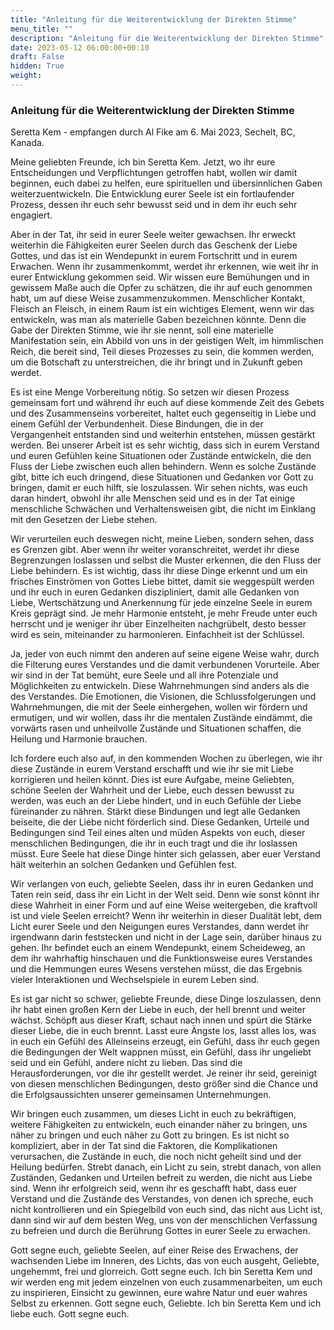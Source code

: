```yaml
---
title: "Anleitung für die Weiterentwicklung der Direkten Stimme"
menu_title: ""
description: "Anleitung für die Weiterentwicklung der Direkten Stimme"
date: 2023-05-12 06:00:00+00:10
draft: False
hidden: True
weight:
---
```

### Anleitung für die Weiterentwicklung der Direkten Stimme

Seretta Kem - empfangen durch Al Fike am 6. Mai 2023, Sechelt, BC, Kanada.

Meine geliebten Freunde, ich bin Seretta Kem.  Jetzt, wo ihr eure Entscheidungen und Verpflichtungen getroffen habt, wollen wir damit beginnen, euch dabei zu helfen, eure spirituellen und übersinnlichen Gaben weiterzuentwickeln. Die Entwicklung eurer Seele ist ein fortlaufender Prozess, dessen ihr euch sehr bewusst seid und in dem ihr euch sehr engagiert.

Aber in der Tat, ihr seid in eurer Seele weiter gewachsen. Ihr erweckt weiterhin die Fähigkeiten eurer Seelen durch das Geschenk der Liebe Gottes, und das ist ein Wendepunkt in eurem Fortschritt und in eurem Erwachen.  Wenn ihr zusammenkommt, werdet ihr erkennen, wie weit ihr in eurer Entwicklung gekommen seid. Wir wissen eure Bemühungen und in gewissem Maße auch die Opfer zu schätzen, die ihr auf euch genommen habt, um auf diese Weise zusammenzukommen. Menschlicher Kontakt, Fleisch an Fleisch, in einem Raum ist ein wichtiges Element, wenn wir das entwickeln, was man als materielle Gaben bezeichnen könnte. Denn die Gabe der Direkten Stimme, wie ihr sie nennt, soll eine materielle Manifestation sein, ein Abbild von uns in der geistigen Welt, im himmlischen Reich, die bereit sind, Teil dieses Prozesses zu sein, die kommen werden, um die Botschaft zu unterstreichen, die ihr bringt und in Zukunft geben werdet.

Es ist eine Menge Vorbereitung nötig. So setzen wir diesen Prozess gemeinsam fort und während ihr euch auf diese kommende Zeit des Gebets und des Zusammenseins vorbereitet, haltet euch gegenseitig in Liebe und einem Gefühl der Verbundenheit. Diese Bindungen, die in der Vergangenheit entstanden sind und weiterhin entstehen, müssen gestärkt werden. Bei unserer Arbeit ist es sehr wichtig, dass sich in eurem Verstand und euren Gefühlen keine Situationen oder Zustände entwickeln, die den Fluss der Liebe zwischen euch allen behindern. Wenn es solche Zustände gibt, bitte ich euch dringend, diese Situationen und Gedanken vor Gott zu bringen, damit er euch hilft, sie loszulassen. Wir sehen nichts, was euch daran hindert, obwohl ihr alle Menschen seid und es in der Tat einige menschliche Schwächen und Verhaltensweisen gibt, die nicht im Einklang mit den Gesetzen der Liebe stehen.

Wir verurteilen euch deswegen nicht, meine Lieben, sondern sehen, dass es Grenzen gibt. Aber wenn ihr weiter voranschreitet, werdet ihr diese Begrenzungen loslassen und selbst die Muster erkennen, die den Fluss der Liebe behindern. Es ist wichtig, dass ihr diese Dinge erkennt und um ein frisches Einströmen von Gottes Liebe bittet, damit sie weggespült werden und ihr euch in euren Gedanken diszipliniert, damit alle Gedanken von Liebe, Wertschätzung und Anerkennung für jede einzelne Seele in eurem Kreis geprägt sind. Je mehr Harmonie entsteht, je mehr Freude unter euch herrscht und je weniger ihr über Einzelheiten nachgrübelt, desto besser wird es sein, miteinander zu harmonieren. Einfachheit ist der Schlüssel.

Ja, jeder von euch nimmt den anderen auf seine eigene Weise wahr, durch die Filterung eures Verstandes und die damit verbundenen Vorurteile. Aber wir sind in der Tat bemüht, eure Seele und all ihre Potenziale und Möglichkeiten zu entwickeln. Diese Wahrnehmungen sind anders als die des Verstandes. Die Emotionen, die Visionen, die Schlussfolgerungen und Wahrnehmungen, die mit der Seele einhergehen, wollen wir fördern und ermutigen, und wir wollen, dass ihr die mentalen Zustände eindämmt, die vorwärts rasen und unheilvolle Zustände und Situationen schaffen, die Heilung und Harmonie brauchen.

Ich fordere euch also auf, in den kommenden Wochen zu überlegen, wie ihr diese Zustände in eurem Verstand erschafft und wie ihr sie mit Liebe korrigieren und heilen könnt. Dies ist eure Aufgabe, meine Geliebten, schöne Seelen der Wahrheit und der Liebe, euch dessen bewusst zu werden, was euch an der Liebe hindert, und in euch Gefühle der Liebe füreinander zu nähren. Stärkt diese Bindungen und legt alle Gedanken beiseite, die der Liebe nicht förderlich sind. Diese Gedanken, Urteile und Bedingungen sind Teil eines alten und müden Aspekts von euch, dieser menschlichen Bedingungen, die ihr in euch tragt und die ihr loslassen müsst. Eure Seele hat diese Dinge hinter sich gelassen, aber euer Verstand hält weiterhin an solchen Gedanken und Gefühlen fest.

Wir verlangen von euch, geliebte Seelen, dass ihr in euren Gedanken und Taten rein seid, dass ihr ein Licht in der Welt seid. Denn wie sonst könnt ihr diese Wahrheit in einer Form und auf eine Weise weitergeben, die kraftvoll ist und viele Seelen erreicht? Wenn ihr weiterhin in dieser Dualität lebt, dem Licht eurer Seele und den Neigungen eures Verstandes, dann werdet ihr irgendwann darin feststecken und nicht in der Lage sein, darüber hinaus zu gehen. Ihr befindet euch an einem Wendepunkt, einem Scheideweg, an dem ihr wahrhaftig hinschauen und die Funktionsweise eures Verstandes und die Hemmungen eures Wesens verstehen müsst, die das Ergebnis vieler Interaktionen und Wechselspiele in eurem Leben sind.

Es ist gar nicht so schwer, geliebte Freunde, diese Dinge loszulassen, denn ihr habt einen großen Kern der Liebe in euch, der hell brennt und weiter wächst. Schöpft aus dieser Kraft, schaut nach innen und spürt die Stärke dieser Liebe, die in euch brennt. Lasst eure Ängste los, lasst alles los, was in euch ein Gefühl des Alleinseins erzeugt, ein Gefühl, dass ihr euch gegen die Bedingungen der Welt wappnen müsst, ein Gefühl, dass ihr ungeliebt seid und ein Gefühl, andere nicht zu lieben. Das sind die Herausforderungen, vor die ihr gestellt werdet. Je reiner ihr seid, gereinigt von diesen menschlichen Bedingungen, desto größer sind die Chance und die Erfolgsaussichten unserer gemeinsamen Unternehmungen.

Wir bringen euch zusammen, um dieses Licht in euch zu bekräftigen, weitere Fähigkeiten zu entwickeln, euch einander näher zu bringen, uns näher zu bringen und euch näher zu Gott zu bringen. Es ist nicht so kompliziert, aber in der Tat sind die Faktoren, die Komplikationen verursachen, die Zustände in euch, die noch nicht geheilt sind und der Heilung bedürfen. Strebt danach, ein Licht zu sein, strebt danach, von allen Zuständen, Gedanken und Urteilen befreit zu werden, die nicht aus Liebe sind. Wenn ihr erfolgreich seid, wenn ihr es geschafft habt, dass euer Verstand und die Zustände des Verstandes, von denen ich spreche, euch nicht kontrollieren und ein Spiegelbild von euch sind, das nicht aus Licht ist, dann sind wir auf dem besten Weg, uns von der menschlichen Verfassung zu befreien und durch die Berührung Gottes in eurer Seele zu erwachen.

Gott segne euch, geliebte Seelen, auf einer Reise des Erwachens, der wachsenden Liebe im Inneren, des Lichts, das von euch ausgeht, Geliebte, ungehemmt, frei und glorreich. Gott segne euch. Ich bin Seretta Kem und wir werden eng mit jedem einzelnen von euch zusammenarbeiten, um euch zu inspirieren, Einsicht zu gewinnen, eure wahre Natur und euer wahres Selbst zu erkennen. Gott segne euch, Geliebte. Ich bin Seretta Kem und ich liebe euch. Gott segne euch.
